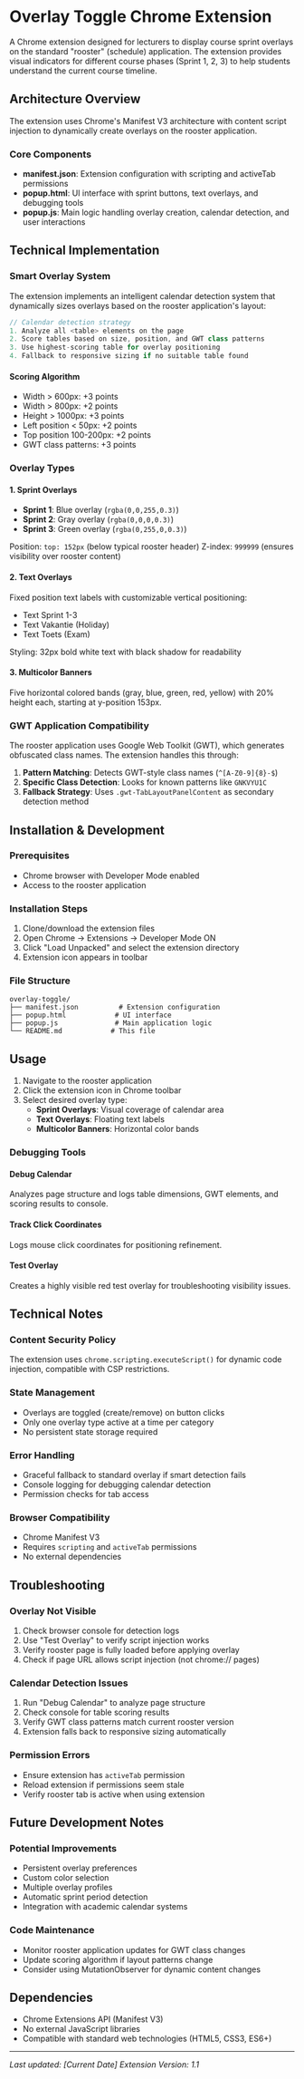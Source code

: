 # Overlay Toggle Chrome Extension

A Chrome extension designed for lecturers to display course sprint overlays on the standard "rooster" (schedule) application. The extension provides visual indicators for different course phases (Sprint 1, 2, 3) to help students understand the current course timeline.

## Architecture Overview

The extension uses Chrome's Manifest V3 architecture with content script injection to dynamically create overlays on the rooster application.

### Core Components

- **manifest.json**: Extension configuration with scripting and activeTab permissions
- **popup.html**: UI interface with sprint buttons, text overlays, and debugging tools
- **popup.js**: Main logic handling overlay creation, calendar detection, and user interactions

## Technical Implementation

### Smart Overlay System

The extension implements an intelligent calendar detection system that dynamically sizes overlays based on the rooster application's layout:

```javascript
// Calendar detection strategy
1. Analyze all <table> elements on the page
2. Score tables based on size, position, and GWT class patterns
3. Use highest-scoring table for overlay positioning
4. Fallback to responsive sizing if no suitable table found
```

#### Scoring Algorithm
- Width > 600px: +3 points
- Width > 800px: +2 points
- Height > 1000px: +3 points
- Left position < 50px: +2 points
- Top position 100-200px: +2 points
- GWT class patterns: +3 points

### Overlay Types

#### 1. Sprint Overlays
- **Sprint 1**: Blue overlay (`rgba(0,0,255,0.3)`)
- **Sprint 2**: Gray overlay (`rgba(0,0,0,0.3)`)
- **Sprint 3**: Green overlay (`rgba(0,255,0,0.3)`)

Position: `top: 152px` (below typical rooster header)
Z-index: `999999` (ensures visibility over rooster content)

#### 2. Text Overlays
Fixed position text labels with customizable vertical positioning:
- Text Sprint 1-3
- Text Vakantie (Holiday)
- Text Toets (Exam)

Styling: 32px bold white text with black shadow for readability

#### 3. Multicolor Banners
Five horizontal colored bands (gray, blue, green, red, yellow) with 20% height each, starting at y-position 153px.

### GWT Application Compatibility

The rooster application uses Google Web Toolkit (GWT), which generates obfuscated class names. The extension handles this through:

1. **Pattern Matching**: Detects GWT-style class names (`^[A-Z0-9]{8}-$`)
2. **Specific Class Detection**: Looks for known patterns like `GNKVYU1C`
3. **Fallback Strategy**: Uses `.gwt-TabLayoutPanelContent` as secondary detection method

## Installation & Development

### Prerequisites
- Chrome browser with Developer Mode enabled
- Access to the rooster application

### Installation Steps
1. Clone/download the extension files
2. Open Chrome -> Extensions -> Developer Mode ON
3. Click "Load Unpacked" and select the extension directory
4. Extension icon appears in toolbar

### File Structure
```
overlay-toggle/
├── manifest.json          # Extension configuration
├── popup.html            # UI interface
├── popup.js              # Main application logic
└── README.md            # This file
```

## Usage

1. Navigate to the rooster application
2. Click the extension icon in Chrome toolbar
3. Select desired overlay type:
   - **Sprint Overlays**: Visual coverage of calendar area
   - **Text Overlays**: Floating text labels
   - **Multicolor Banners**: Horizontal color bands

### Debugging Tools

#### Debug Calendar
Analyzes page structure and logs table dimensions, GWT elements, and scoring results to console.

#### Track Click Coordinates
Logs mouse click coordinates for positioning refinement.

#### Test Overlay
Creates a highly visible red test overlay for troubleshooting visibility issues.

## Technical Notes

### Content Security Policy
The extension uses `chrome.scripting.executeScript()` for dynamic code injection, compatible with CSP restrictions.

### State Management
- Overlays are toggled (create/remove) on button clicks
- Only one overlay type active at a time per category
- No persistent state storage required

### Error Handling
- Graceful fallback to standard overlay if smart detection fails
- Console logging for debugging calendar detection
- Permission checks for tab access

### Browser Compatibility
- Chrome Manifest V3
- Requires `scripting` and `activeTab` permissions
- No external dependencies

## Troubleshooting

### Overlay Not Visible
1. Check browser console for detection logs
2. Use "Test Overlay" to verify script injection works
3. Verify rooster page is fully loaded before applying overlay
4. Check if page URL allows script injection (not chrome:// pages)

### Calendar Detection Issues
1. Run "Debug Calendar" to analyze page structure
2. Check console for table scoring results
3. Verify GWT class patterns match current rooster version
4. Extension falls back to responsive sizing automatically

### Permission Errors
- Ensure extension has `activeTab` permission
- Reload extension if permissions seem stale
- Verify rooster tab is active when using extension

## Future Development Notes

### Potential Improvements
- Persistent overlay preferences
- Custom color selection
- Multiple overlay profiles
- Automatic sprint period detection
- Integration with academic calendar systems

### Code Maintenance
- Monitor rooster application updates for GWT class changes
- Update scoring algorithm if layout patterns change
- Consider using MutationObserver for dynamic content changes

## Dependencies

- Chrome Extensions API (Manifest V3)
- No external JavaScript libraries
- Compatible with standard web technologies (HTML5, CSS3, ES6+)

---

*Last updated: [Current Date]*
*Extension Version: 1.1*